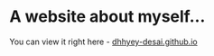 # A website about myself...
You can view it right here - [dhhyey-desai.github.io](dhhyey-desai.github.io)
